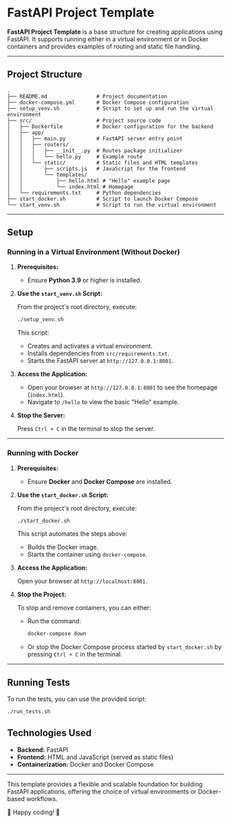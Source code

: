 # FastAPI Project Template

**FastAPI Project Template** is a base structure for creating applications using FastAPI. It supports running either in a virtual environment or in Docker containers and provides examples of routing and static file handling.

---

## Project Structure

```plaintext
.
├── README.md                # Project documentation
├── docker-compose.yml       # Docker Compose configuration
├── setup_venv.sh            # Script to set up and run the virtual environment
├── src/                     # Project source code
│   ├── Dockerfile           # Docker configuration for the backend
│   ├── app/
│   │   ├── main.py          # FastAPI server entry point
│   │   ├── routers/
│   │   │   ├── __init__.py  # Routes package initializer
│   │   │   └── hello.py     # Example route
│   │   └── static/          # Static files and HTML templates
│   │       ├── scripts.js   # JavaScript for the frontend
│   │       └── templates/
│   │           ├── hello.html # "Hello" example page
│   │           └── index.html # Homepage
│   └── requirements.txt     # Python dependencies
├── start_docker.sh          # Script to launch Docker Compose
└── start_venv.sh            # Script to run the virtual environment
```

---

## Setup

### Running in a Virtual Environment (Without Docker)

1. **Prerequisites:**
   - Ensure **Python 3.9** or higher is installed.

2. **Use the `start_venv.sh` Script:**

   From the project's root directory, execute:

   ```bash
   ./setup_venv.sh
   ```

   This script:
   - Creates and activates a virtual environment.
   - Installs dependencies from `src/requirements.txt`.
   - Starts the FastAPI server at `http://127.0.0.1:8001`.

3. **Access the Application:**

   - Open your browser at `http://127.0.0.1:8001` to see the homepage (`index.html`).
   - Navigate to `/hello` to view the basic "Hello" example.

4. **Stop the Server:**

   Press `Ctrl + C` in the terminal to stop the server.

---

### Running with Docker

1. **Prerequisites:**
   - Ensure **Docker** and **Docker Compose** are installed.

2. **Use the `start_docker.sh` Script:**

   From the project's root directory, execute:

   ```bash
   ./start_docker.sh
   ```

   This script automates the steps above:
   - Builds the Docker image.
   - Starts the container using `docker-compose`.

4. **Access the Application:**

   Open your browser at `http://localhost:8001`.

5. **Stop the Project:**

   To stop and remove containers, you can either:
   - Run the command:
     ```bash
     docker-compose down
     ```
   - Or stop the Docker Compose process started by `start_docker.sh` by pressing `Ctrl + C` in the terminal.

---

## Running Tests

To run the tests, you can use the provided script:

```bash
./run_tests.sh
```

## Technologies Used

- **Backend:** FastAPI
- **Frontend:** HTML and JavaScript (served as static files)
- **Containerization:** Docker and Docker Compose

---

This template provides a flexible and scalable foundation for building FastAPI applications, offering the choice of virtual environments or Docker-based workflows.

🎉 Happy coding! 🎉


